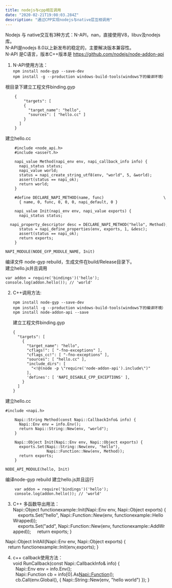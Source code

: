 ```yaml
---
title: nodejs与cpp相互调用
date: "2020-02-21T19:08:03.284Z"
description: "通过CPP实现nodejs与native层互相调用"
---
```


Nodejs 与 native交互有3种方式：N-API，nan，直接使用V8，libuv及nodejs库。  
N-API是nodejs 8.0以上新发布的稳定的，主要解决版本兼容性。  
N-API 是C语言，版本C++版本是 https://github.com/nodejs/node-addon-api  

1. N-API使用方法：  
    `npm install node-gyp --save-dev`  
    `npm install -g --production windows-build-tools(windows下的编译环境）  `

根目录下建立工程文件binding.gyp  
```
    {  
        "targets": [  
        {  
          "target_name": "hello",  
          "sources": [ "hello.cc" ] 
        }  
      ]  
    }  
```  

建立hello.cc  
```  
    #include <node_api.h>  
    #include <assert.h>  

    napi_value Method(napi_env env, napi_callback_info info) {
      napi_status status;
      napi_value world;
      status = napi_create_string_utf8(env, "world", 5, &world);
      assert(status == napi_ok);
      return world;
    }

    #define DECLARE_NAPI_METHOD(name, func)                          \
      { name, 0, func, 0, 0, 0, napi_default, 0 }

    napi_value Init(napi_env env, napi_value exports) {
      napi_status status;
      napi_property_descriptor desc = DECLARE_NAPI_METHOD("hello", Method);
      status = napi_define_properties(env, exports, 1, &desc);
      assert(status == napi_ok);
      return exports;
    }

NAPI_MODULE(NODE_GYP_MODULE_NAME, Init)
```  
编译文件 node-gyp rebuild，生成文件在build/Release目录下。  
建立hello.js并且调用  
```  
var addon = require('bindings')('hello');  
console.log(addon.hello()); // 'world'
```  
  
  
2. C++调用方法:  
    ```  
    npm install node-gyp --save-dev
    npm install -g --production windows-build-tools(windows下的编译环境）
    npm install node-addon-api --save
    ```  
    建立工程文件binding.gyp  
    ```  
    {
      "targets": [
        {
          "target_name": "hello",
          "cflags!": [ "-fno-exceptions" ],
          "cflags_cc!": [ "-fno-exceptions" ],
          "sources": [ "hello.cc" ],
          "include_dirs": [
            "<!@(node -p \"require('node-addon-api').include\")"
          ],
          'defines': [ 'NAPI_DISABLE_CPP_EXCEPTIONS' ],
        }
      ]
    }
    ```  
建立hello.cc
```  
#include <napi.h>

    Napi::String Method(const Napi::CallbackInfo& info) {
      Napi::Env env = info.Env();
      return Napi::String::New(env, "world");
    }

    Napi::Object Init(Napi::Env env, Napi::Object exports) {
      exports.Set(Napi::String::New(env, "hello"),
                  Napi::Function::New(env, Method));
      return exports;
    }

NODE_API_MODULE(hello, Init)
```    

编译node-gyp rebuild
建立hello.js并且运行

```  
    var addon = require('bindings')('hello');
    console.log(addon.hello()); // 'world'
```  


3. C++ 多函数导出用法：
Napi::Object functionexample::Init(Napi::Env env, Napi::Object exports) {
    exports.Set("hello", Napi::Function::New(env, functionexample::HelloWrapped));
    exports.Set("add", Napi::Function::New(env, functionexample::AddWrapped));
    return exports;
}

Napi::Object InitAll(Napi::Env env, Napi::Object exports) {
  return functionexample::Init(env,exports);
}

4. c++ callback使用方法：
void RunCallback(const Napi::CallbackInfo& info) {
  Napi::Env env = info.Env();
  Napi::Function cb = info[0].As<Napi::Function>();
  cb.Call(env.Global(), { Napi::String::New(env, "hello world") });
}

